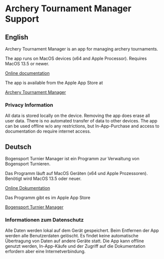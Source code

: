 # Archery Tournament Manager Support

## English
Archery Tournament Manager is an app for managing archery tournaments.

The app runs on MacOS devices (x64 and Apple Processor). Requires MacOS 13.5 or newer.

[Online documentation](https://github.com/dsasp/ArcheryTournamentManagerSupport/wiki/Documentation%E2%80%90English)

The app is available from the Apple App Store at 

[Archery Tournament Manager](https://apps.apple.com/us/app/archery-tournament-manager/id6741187426)

### Privacy Information

All data is stored locally on the device. Removing the app does erase all user data. There is no automated transfer of data to other devices. The app can be used offline w/o any restrictions, but In-App-Purchase and access to documentation do require internet access.



## Deutsch
Bogensport Turnier Manager ist ein Programm zur Verwaltung von Bogensport Turnieren. 

Das Programm läuft auf MacOS Geräten (x64 und Apple Prozessoren). Benötigt wird MacOS 13.5 oder neuer.

[Online Dokumentation](https://github.com/dsasp/ArcheryTournamentManagerSupport/wiki/Dokumentation%E2%80%90Deutsch)

Das Programm gibt es im Apple App Store

[Bogensport Turnier Manager](https://apps.apple.com/de/app/bogensport-turnier-manager/id6741187426)



### Informationen zum Datenschutz

Alle Daten werden lokal auf dem Gerät gespeichert. Beim Entfernen der App werden alle Benutzerdaten gelöscht. Es findet keine automatische Übertragung von Daten auf andere Geräte statt. Die App kann offline genutzt werden, In-App-Käufe und der Zugriff auf die Dokumentation erfordern aber eine Internetverbindung.
